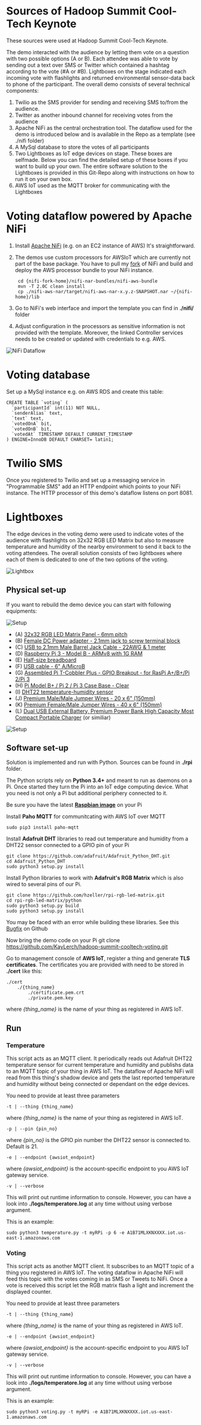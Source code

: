 # Sources of Hadoop Summit Cool-Tech Keynote
These sources were used at Hadoop Summit Cool-Tech Keynote.

The demo interacted with the audience by letting them vote on a question with
two possible options (A or B). Each attendee was able to vote by sending out a
text over SMS or Twitter which contained a hashtag according to the vote
(#A or #B). Lightboxes on the stage indicated each incoming vote with flashlights
and returned environmental sensor-data back to phone of the participant.
The overall demo consists of several technical components:
1) Twilio as the SMS provider for sending and receiving SMS to/from the audience.
2) Twitter as another inbound channel for receiving votes from the audience
3) Apache NiFi as the central orchestration tool. The dataflow used for the demo is
introduced below and is available in the Repo as a template (see ./nifi folder)
4) A MySql database to store the votes of all participants
5) Two Lightboxes as IoT edge devices on stage. These boxes are selfmade.
Below you can find the detailed setup of these boxes if you want to
build up your own. The entire software solution to the Lightboxes is provided
in this Git-Repo along with instructions on how to run it on your own box.
6) AWS IoT used as the MQTT broker for communicating with the Lightboxes

# Voting dataflow powered by Apache NiFi
1) Install [Apache NiFi](https://nifi.apache.org/) (e.g. on an EC2 instance of AWS)
It's straightforward.
2) The demos use custom processors for AWSIoT which are currently not part of the
base package. You have to pull my [fork](https://github.com/KayLerch/nifi/tree/nifi-aws-iot-processor)
of NiFi and build and deploy the AWS processor bundle to your NiFi instance.

        cd {nifi-fork-home}/nifi-nar-bundles/nifi-aws-bundle
        mvn -T 2.0C clean install
        cp ./nifi-aws-nar/target/nifi-aws-nar-x.y.z-SNAPSHOT.nar ~/{nifi-home}/lib

3) Go to NiFi's web interface and import the template you can find in __./nifi/__ folder
4) Adjust configuration in the processors as sensitive information is not provided
with the template. Moreover, the linked Controller services needs to be created or
updated with credentials to e.g. AWS.

![NiFi Dataflow](./nifi/voting-dataflow.png)

# Voting database
Set up a MySql instance e.g. on AWS RDS and create this table:

    CREATE TABLE `voting` (
      `participantId` int(11) NOT NULL,
      `senderAlias` text,
      `text` text,
      `votedOnA` bit,
      `votedOnB` bit,
      `votedAt` TIMESTAMP DEFAULT CURRENT_TIMESTAMP
    ) ENGINE=InnoDB DEFAULT CHARSET= latin1;

# Twilio SMS
Once you registered to Twilio and set up a messaging service in "Programmable SMS" add
an HTTP endpoint which points to your NiFi instance. The HTTP processor of this demo's
dataflow listens on port 8081.

# Lightboxes
The edge devices in the voting demo were used to indicate votes of the
audience with flashlights on 32x32 RGB LED Matrix but also to measure
temperature and humidity of the nearby environment to send it back to
the voting attendees. The overall solution consists of two lightboxes where
each of them is dedicated to one of the two options of the voting.

![Lightbox](./rpi/img/lightbox.JPG)

## Physical set-up
If you want to rebuild the demo device you can start with following equipments:

![Setup](./rpi/img/lightbox-wiring.png)

* (A) [32x32 RGB LED Matrix Panel - 6mm pitch](https://www.adafruit.com/products/1484)
* (B) [Female DC Power adapter - 2.1mm jack to screw terminal block](https://www.adafruit.com/products/368)
* (C) [USB to 2.1mm Male Barrel Jack Cable - 22AWG & 1 meter](https://www.adafruit.com/products/2697)
* (D) [Raspberry Pi 3 - Model B - ARMv8 with 1G RAM](https://www.adafruit.com/products/3055)
* (E) [Half-size breadboard](https://www.adafruit.com/products/64)
* (F) [USB cable - 6" A/MicroB](https://www.adafruit.com/products/898)
* (G) [Assembled Pi T-Cobbler Plus - GPIO Breakout - for RasPi A+/B+/Pi 2/Pi 3](https://www.adafruit.com/products/2028)
* (H) [Pi Model B+ / Pi 2 / Pi 3 Case Base - Clear](https://www.adafruit.com/products/2253)
* (I) [DHT22 temperature-humidity sensor](https://www.adafruit.com/product/385)
* (J) [Premium Male/Male Jumper Wires - 20 x 6" (150mm)](https://www.adafruit.com/product/1957)
* (K) [Premium Female/Male Jumper Wires - 40 x 6" (150mm)](https://www.adafruit.com/product/826)
* (L) [Dual USB External Battery, Premium Power Bank High Capacity Most Compact Portable Charger](http://www.amazon.com/HyperGear-16000mAh-External-Capacity-Portable/dp/B0188WLTI8/ref=sr_1_8?ie=UTF8&qid=1464979881&sr=8-8&keywords=powerbank+4.6A) (or similiar)

![Setup](./rpi/img/breadboard.png)

## Software set-up

Solution is implemented and run with Python. Sources can be found in __./rpi__ folder.

The Python scripts rely on __Python 3.4+__ and meant to run as
daemons on a Pi. Once started they turn the Pi into an IoT
edge computing device. What you need is not only a Pi but
additional periphery connected to it.

Be sure you have the latest __[Raspbian image](https://www.raspbian.org/RaspbianImages)__ on your Pi

Install __Paho MQTT__ for communitcating with AWS IoT over MQTT

    sudo pip3 install paho-mqtt

Install __Adafruit DHT__ libraries to read out temperature and humidity from a DHT22 sensor connected to a GPIO pin of your Pi

    git clone https://github.com/adafruit/Adafruit_Python_DHT.git
    cd Adafruit_Python_DHT
    sudo python3 setup.py install

Install Python libraries to work with __Adafruit's RGB Matrix__ which is also wired to several pins of our Pi.

    git clone https://github.com/hzeller/rpi-rgb-led-matrix.git
    cd rpi-rgb-led-matrix/python
    sudo python3 setup.py build
    sudo python3 setup.py install

You may be faced with an error while building these libraries. See this [Bugfix](https://github.com/Saij/rpi-rgb-led-matrix/commit/d61b537478f418038e9bfdf67ca6932fb0f39fa9) on Github

Now bring the demo code on your Pi
    git clone https://github.com/KayLerch/hadoop-summit-cooltech-voting.git

Go to management console of __AWS IoT__, register a thing and generate __TLS certificates__.
The certificates you are provided with need to be stored in __./cert__ like this:

    ./cert
        ./{thing_name}
            ./certificate.pem.crt
            ./private.pem.key

where *{thing_name}* is the name of your thing as registered in AWS IoT.

## Run
### Temperature
This script acts as an MQTT client. It periodically reads out Adafruit DHT22
temperature sensor for current temperature and humidity and publishs data to
an MQTT topic of your thing in AWS IoT. The dataflow of Apache NiFi will read
from this thing's shadow device and gets the last reported temperature and
humidity without being connected or dependant on the edge devices.

You need to provide at least three parameters

    -t | --thing {thing_name}

where *{thing_name}* is the name of your thing as registered in AWS IoT.

    -p | --pin {pin_no}

where *{pin_no}* is the GPIO pin number the DHT22 sensor is connected to. Default is 21.

    -e | --endpoint {awsiot_endpoint}

where *{awsiot_endpoint}* is the account-specific endpoint to you AWS IoT gateway service.

    -v | --verbose

This will print out runtime information to console. However, you can have a look into __./logs/temperatore.log__
at any time without using verbose argument.

This is an example:

    sudo python3 temperature.py -t myRPi -p 6 -e A1B71MLXKNXXXX.iot.us-east-1.amazonaws.com

### Voting
This script acts as another MQTT client. It subscribes to an MQTT topic of a thing
you registered in AWS IoT. The voting dataflow in Apache NiFi will feed this topic
with the votes coming in as SMS or Tweets to NiFi. Once a vote is received this
script let the RGB matrix flash a light and increment the displayed counter.

You need to provide at least three parameters

    -t | --thing {thing_name}

where *{thing_name}* is the name of your thing as registered in AWS IoT.

    -e | --endpoint {awsiot_endpoint}

where *{awsiot_endpoint}* is the account-specific endpoint to you AWS IoT gateway service.

    -v | --verbose

This will print out runtime information to console. However, you can have a look into __./logs/temperatore.log__
at any time without using verbose argument.

This is an example:

    sudo python3 voting.py -t myRPi -e A1B71MLXKNXXXX.iot.us-east-1.amazonaws.com
